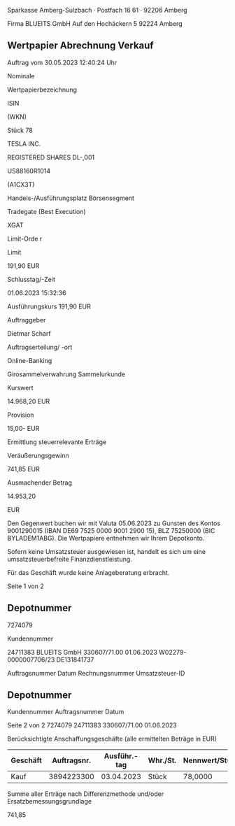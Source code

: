 <!-- image -->

Sparkasse Amberg-Sulzbach · Postfach 16 61 · 92206 Amberg

Firma BLUEITS GmbH Auf den Hochäckern 5 92224 Amberg

## Wertpapier Abrechnung Verkauf

Auftrag vom 30.05.2023 12:40:24 Uhr

Nominale

Wertpapierbezeichnung

ISIN

(WKN)

Stück 78

TESLA INC.

REGISTERED SHARES DL-,001

US88160R1014

(A1CX3T)

Handels-/Ausführungsplatz Börsensegment

Tradegate (Best Execution)

XGAT

Limit-Orde r

Limit

191,90 EUR

Schlusstag/-Zeit

01.06.2023 15:32:36

Ausführungskurs 191,90 EUR

Auftraggeber

Dietmar Scharf

Auftragserteilung/ -ort

Online-Banking

Girosammelverwahrung Sammelurkunde

Kurswert

14.968,20 EUR

Provision

15,00- EUR

Ermittlung steuerrelevante Erträge

Veräußerungsgewinn

741,85 EUR

Ausmachender Betrag

14.953,20

EUR

Den Gegenwert buchen wir mit Valuta 05.06.2023 zu Gunsten des Kontos 9001290015 (IBAN DE69 7525 0000 9001 2900 15), BLZ 75250000 (BIC BYLADEM1ABG). Die Wertpapiere entnehmen wir Ihrem Depotkonto.

Sofern keine Umsatzsteuer ausgewiesen ist, handelt es sich um eine umsatzsteuerbefreite Finanzdienstleistung.

Für das Geschäft wurde keine Anlageberatung erbracht.

Seite 1 von 2

## Depotnummer

7274079

Kundennummer

24711383 BLUEITS GmbH 330607/71.00 01.06.2023 W02279-0000007706/23 DE131841737

Auftragsnummer Datum Rechnungsnummer Umsatzsteuer-ID

<!-- image -->

## Depotnummer

Kundennummer Auftragsnummer Datum

Seite 2 von 2 7274079 24711383 330607/71.00 01.06.2023

Berücksichtigte Anschaffungsgeschäfte (alle ermittelten Beträge in EUR)

| Geschäft   |   Auftragsnr. | Ausführ.-tag   | Whr./St.   | Nennwert/Stück   | AS-Kosten   | Erlös     | ant. Ergebnis   |     |
|------------|---------------|----------------|------------|------------------|-------------|-----------|-----------------|-----|
| Kauf       |    3894223300 | 03.04.2023     | Stück      | 78,0000          | 14.207,85-  | 14.949,70 | 741,85          | (D) |

Summe aller Erträge nach Differenzmethode und/oder Ersatzbemessungsgrundlage

741,85